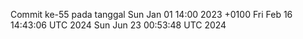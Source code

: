 Commit ke-55 pada tanggal Sun Jan 01 14:00 2023 +0100
Fri Feb 16 14:43:06 UTC 2024
Sun Jun 23 00:53:48 UTC 2024
